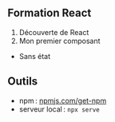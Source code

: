 ## Formation React

1. Découverte de React
2. Mon premier composant
  - Sans état

## Outils

- npm : [npmjs.com/get-npm](https://www.npmjs.com/get-npm)
- serveur local : ``npx serve``
